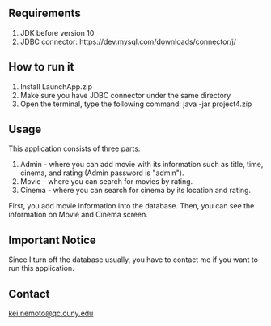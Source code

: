 ## Requirements

1. JDK before version 10
2. JDBC connector: https://dev.mysql.com/downloads/connector/j/

## How to run it

1) Install LaunchApp.zip 
2) Make sure you have JDBC connector under the same directory
3) Open the terminal, type the following command:
java -jar project4.zip

## Usage

This application consists of three parts:
1) Admin - where you can add movie with its information such as title, time, cinema, and rating (Admin password is "admin").
2) Movie - where you can search for movies by rating. 
3) Cinema - where you can search for cinema by its location and rating.

First, you add movie information into the database. Then, you can see the information on Movie and Cinema screen.

## Important Notice

Since I turn off the database usually, you have to contact me if you want to run this application.

## Contact

kei.nemoto@qc.cuny.edu
